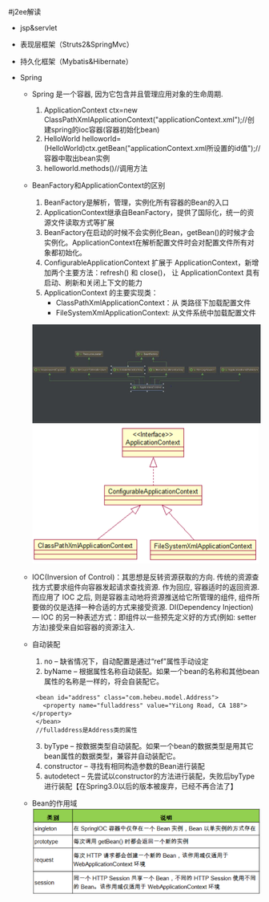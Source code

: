 #j2ee解读
 - jsp&servlet
 - 表现层框架（Struts2&SpringMvc）
 - 持久化框架（Mybatis&Hibernate）
 - Spring
 
   - Spring 是一个容器, 因为它包含并且管理应用对象的生命周期.
     1. ApplicationContext ctx=new ClassPathXmlApplicationContext("applicationContext.xml");//创建spring的ioc容器(容器初始化bean)
     2. HelloWorld helloworld=(HelloWorld)ctx.getBean("applicationContext.xml所设置的id值");//容器中取出bean实例
     3. helloworld.methods()//调用方法
   - BeanFactory和ApplicationContext的区别
     1. BeanFactory是解析，管理，实例化所有容器的Bean的入口
 	 2. ApplicationContext继承自BeanFactory，提供了国际化，统一的资源文件读取方式等扩展
 	 3. BeanFactory在启动的时候不会实例化Bean，getBean()的时候才会实例化。ApplicationContext在解析配置文件时会对配置文件所有对象都初始化。
 	 4. ConfigurableApplicationContext 扩展于 ApplicationContext，新增加两个主要方法：refresh() 和 close()， 让 ApplicationContext 具有启动、刷新和关闭上下文的能力
     5. ApplicationContext 的主要实现类：
        - ClassPathXmlApplicationContext：从 类路径下加载配置文件
        - FileSystemXmlApplicationContext: 从文件系统中加载配置文件

      ![ApplicationComtext](ApplicationComtext.JPG)  ![Appli.png](Appli.png)
   - IOC(Inversion of Control)：其思想是反转资源获取的方向. 传统的资源查找方式要求组件向容器发起请求查找资源. 作为回应, 容器适时的返回资源. 而应用了 IOC 之后, 则是容器主动地将资源推送给它所管理的组件, 组件所要做的仅是选择一种合适的方式来接受资源. 
      DI(Dependency Injection) — IOC 的另一种表述方式：即组件以一些预先定义好的方式(例如: setter 方法)接受来自如容器的资源注入. 
   - 自动装配
      1. no – 缺省情况下，自动配置是通过“ref”属性手动设定
      2. byName – 根据属性名称自动装配。如果一个bean的名称和其他bean属性的名称是一样的，将会自装配它。
        ```
         <bean id="address" class="com.hebeu.model.Address">     
           <property name="fulladdress" value="YiLong Road, CA 188"></property>  
         </bean> 
         //fulladdress是Address类的属性
        ```
      3. byType – 按数据类型自动装配。如果一个bean的数据类型是用其它bean属性的数据类型，兼容并自动装配它。  
      4. constructor – 寻找有相同构造参数的Bean进行装配
      5. autodetect – 先尝试以constructor的方法进行装配，失败后byType进行装配【在Spring3.0以后的版本被废弃，已经不再合法了】
   - Bean的作用域
     ![bean的作用于.png](bean的作用于.png)
